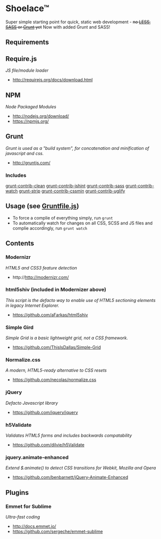 Shoelace™
=====

Super simple starting point for quick, static web development - ~~no [LESS](http://lesscss.org/), [SASS](http://sass-lang.com/) or [Grunt](http://gruntjs.com/) yet~~ Now with added Grunt and SASS!

## Requirements

## Require.js
*JS file/module loader*
* http://requirejs.org/docs/download.html

## NPM
*Node Packaged Modules*
* http://nodejs.org/download/
* https://npmjs.org/

## Grunt
*Grunt is used as a "build system", for concatenation and minification of javascript and css.*
* http://gruntjs.com/

### Includes
[grunt-contrib-clean](https://github.com/gruntjs/grunt-contrib-clean)
[grunt-contrib-jshint](https://github.com/gruntjs/grunt-contrib-jshint)
[grunt-contrib-sass](https://github.com/gruntjs/grunt-contrib-sass)
[grunt-contrib-watch](https://github.com/gruntjs/grunt-contrib-watch)
[grunt-strip](https://github.com/jsoverson/grunt-strip)
[grunt-contrib-cssmin](https://github.com/gruntjs/grunt-contrib-cssmin)
[grunt-contrib-uglify](https://github.com/gruntjs/grunt-contrib-uglify)

## Usage (see [Gruntfile.js](Gruntfile.js))
* To force a complie of everything simply, run `grunt`
* To automatically watch for changes on all CSS, SCSS and JS files and complie accordingly, run `grunt watch`

## Contents

### Modernizr
*HTML5 and CSS3 feature detection*
* http://http://modernizr.com/

### html5shiv (included in Modernizer above)
*This script is the defacto way to enable use of HTML5 sectioning elements in legacy Internet Explorer.*
* https://github.com/aFarkas/html5shiv

### Simple Gird
*Simple Grid is a basic lightweight grid, not a CSS framework.*
* https://github.com/ThisIsDallas/Simple-Grid

### Normalize.css
*A modern, HTML5-ready alternative to CSS resets*
* https://github.com/necolas/normalize.css

### jQuery
*Defacto Javascript library*
* https://github.com/jquery/jquery

### h5Validate
*Validates HTML5 forms and includes backwards compatability*
* https://github.com/dilvie/h5Validate

### jquery.animate-enhanced
*Extend $.animate() to detect CSS transitions for Webkit, Mozilla and Opera*
* https://github.com/benbarnett/jQuery-Animate-Enhanced

## Plugins

### Emmet for Sublime
*Ultra-fast coding*
* http://docs.emmet.io/
* https://github.com/sergeche/emmet-sublime
